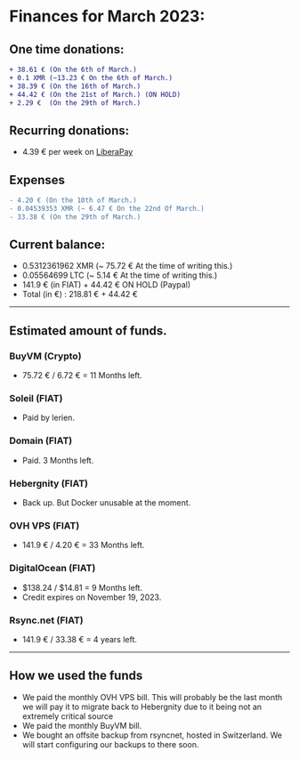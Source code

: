 # Finances for March 2023:

## One time donations:

```diff
+ 38.61 € (On the 6th of March.)
+ 0.1 XMR (~13.23 € On the 6th of March.)
+ 38.39 € (On the 16th of March.)
+ 44.42 € (On the 21st of March.) (ON HOLD)
+ 2.29 €  (On the 29th of March.)
```

## Recurring donations:

- 4.39 € per week on [LiberaPay](https://liberapay.com/ProjectSegfault)

## Expenses

```diff
- 4.20 € (On the 10th of March.)
- 0.04539353 XMR (~ 6.47 € On the 22nd Of March.)
- 33.38 € (On the 29th of March.)
```

## Current balance:

- 0.5312361962 XMR (~ 75.72 € At the time of writing this.)
- 0.05564699 LTC (~ 5.14 € At the time of writing this.)
- 141.9 € (in FIAT) + 44.42 € ON HOLD (Paypal)
- Total (in €) : 218.81 € + 44.42 €

---

## Estimated amount of funds.

### BuyVM (Crypto)

- 75.72 € / 6.72 € = 11 Months left.

### Soleil (FIAT)

- Paid by lerien.

### Domain (FIAT)

- Paid. 3 Months left.

### Hebergnity (FIAT)

- Back up. But Docker unusable at the moment.

### OVH VPS (FIAT)

- 141.9 € / 4.20 € = 33 Months left.

### DigitalOcean (FIAT)

- $138.24 / $14.81 = 9 Months left.
- Credit expires on November 19, 2023.

### Rsync.net (FIAT)

- 141.9 € / 33.38 € = 4 years left.

---

## How we used the funds

- We paid the monthly OVH VPS bill. This will probably be the last month we will pay it
  to migrate back to Hebergnity due to it being not an extremely critical source
- We paid the monthly BuyVM bill.
- We bought an offsite backup from rsyncnet, hosted in Switzerland. We will start configuring our backups to there soon.
